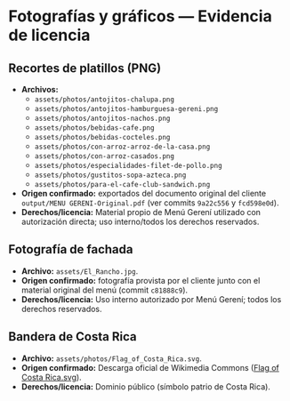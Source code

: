 # Fotografías y gráficos — Evidencia de licencia

## Recortes de platillos (PNG)
- **Archivos:**
  - `assets/photos/antojitos-chalupa.png`
  - `assets/photos/antojitos-hamburguesa-gereni.png`
  - `assets/photos/antojitos-nachos.png`
  - `assets/photos/bebidas-cafe.png`
  - `assets/photos/bebidas-cocteles.png`
  - `assets/photos/con-arroz-arroz-de-la-casa.png`
  - `assets/photos/con-arroz-casados.png`
  - `assets/photos/especialidades-filet-de-pollo.png`
  - `assets/photos/gustitos-sopa-azteca.png`
  - `assets/photos/para-el-cafe-club-sandwich.png`
- **Origen confirmado:** exportados del documento original del cliente `output/MENU GERENI-Original.pdf` (ver commits `9a22c556` y `fcd598e0d`).
- **Derechos/licencia:** Material propio de Menú Gerení utilizado con autorización directa; uso interno/todos los derechos reservados.

## Fotografía de fachada
- **Archivo:** `assets/El_Rancho.jpg`.
- **Origen confirmado:** fotografía provista por el cliente junto con el material original del menú (commit `c81888c9`).
- **Derechos/licencia:** Uso interno autorizado por Menú Gerení; todos los derechos reservados.

## Bandera de Costa Rica
- **Archivo:** `assets/photos/Flag_of_Costa_Rica.svg`.
- **Origen confirmado:** Descarga oficial de Wikimedia Commons ([Flag of Costa Rica.svg](https://commons.wikimedia.org/wiki/File:Flag_of_Costa_Rica.svg)).
- **Derechos/licencia:** Dominio público (símbolo patrio de Costa Rica).
